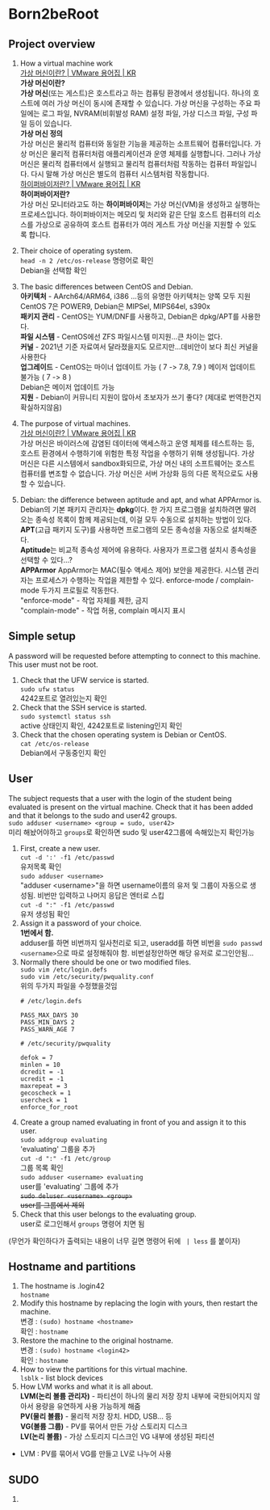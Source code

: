 # Born2beRoot

## Project overview
1. How a virtual machine work<br>
[가상 머신이란? | VMware 용어집 | KR](https://www.vmware.com/kr/topics/glossary/content/virtual-machine.html)<br>
**가상 머신이란?**<br>
**가상 머신**(또는 게스트)은 호스트라고 하는 컴퓨팅 환경에서 생성됩니다. 하나의 호스트에 여러 가상 머신이 동시에 존재할 수 있습니다. 가상 머신을 구성하는 주요 파일에는 로그 파일, NVRAM(비휘발성 RAM) 설정 파일, 가상 디스크 파일, 구성 파일 등이 있습니다.<br>
**가상 머신 정의**<br>
가상 머신은 물리적 컴퓨터와 동일한 기능을 제공하는 소프트웨어 컴퓨터입니다. 가상 머신은 물리적 컴퓨터처럼 애플리케이션과 운영 체제를 실행합니다. 그러나 가상 머신은 물리적 컴퓨터에서 실행되고 물리적 컴퓨터처럼 작동하는 컴퓨터 파일입니다. 다시 말해 가상 머신은 별도의 컴퓨터 시스템처럼 작동합니다.<br>
[하이퍼바이저란? | VMware 용어집 | KR](https://www.vmware.com/kr/topics/glossary/content/hypervisor.html)<br>
**하이퍼바이저란?**<br>
가상 머신 모니터라고도 하는  **하이퍼바이저**는 가상 머신(VM)을 생성하고 실행하는 프로세스입니다. 하이퍼바이저는 메모리 및 처리와 같은 단일 호스트 컴퓨터의 리소스를 가상으로 공유하여 호스트 컴퓨터가 여러 게스트 가상 머신을 지원할 수 있도록 합니다.

2. Their choice of operating system.<br>
`head -n 2 /etc/os-release` 명령어로 확인<br>
Debian을 선택함 확인
3. The basic differences between CentOS and Debian.<br>
**아키텍처** - AArch64/ARM64, i386 ...등의 유명한 아키텍처는 양쪽 모두 지원<br>
CentOS 7은 POWER9, Debian은 MIPSel, MIPS64el, s390x<br>
**패키지 관리** - CentOS는 YUM/DNF를 사용하고, Debian은 dpkg/APT를 사용한다.<br>
**파일 시스템** - CentOS에선 ZFS 파일시스템 미지원...큰 차이는 없다.<br>
**커널** -  2021년 기준 자료여서 달라졌을지도 모르지만...데비안이 보다 최신 커널을 사용한다<br>
**업그레이드** - CentOS는 마이너 업데이트 가능 (  7 -> 7.8, 7.9 ) 메이저 업데이트 불가능 ( 7 -> 8 )<br>
Debian은 메이저 업데이트 가능<br>
**지원** - Debian이 커뮤니티 지원이 많아서 초보자가 쓰기 좋다? (제대로 번역한건지 확실하지않음)<br>
4. The purpose of virtual machines.<br>
[가상 머신이란? | VMware 용어집 | KR](https://www.vmware.com/kr/topics/glossary/content/virtual-machine.html)<br>
가상 머신은 바이러스에 감염된 데이터에 액세스하고 운영 체제를 테스트하는 등, 호스트 환경에서 수행하기에 위험한 특정 작업을 수행하기 위해 생성됩니다. 가상 머신은 다른 시스템에서 sandbox화되므로, 가상 머신 내의 소프트웨어는 호스트 컴퓨터를 변조할 수 없습니다. 가상 머신은 서버 가상화 등의 다른 목적으로도 사용할 수 있습니다.
5. Debian: the difference between aptitude and apt, and what APPArmor is.<br>
Debian의 기본 패키지 관리자는 **dpkg**이다. 한 가지 프로그램을 설치하려면 딸려오는 종속성 목록이 함께 제공되는데, 이걸 모두 수동으로 설치하는 방법이 있다.<br>
**APT**(고급 패키지 도구)를 사용하면 프로그램의 모든 종속성을 자동으로 설치해준다.<br>
**Aptitude**는 비교적 종속성 제어에 유용하다. 사용자가 프로그램 설치시 종속성을 선택할 수 있다...?<br>
**APPArmor**
AppArmor는 MAC(필수 액세스 제어) 보안을 제공한다. 시스템 관리자는 프로세스가 수행하는 작업을 제한할 수 있다. enforce-mode / complain-mode 두가지 프로필로 작동한다.<br>
"enforce-mode" - 작업 자체를 제한, 금지<br>
"complain-mode" - 작업 허용, complain 메시지 표시<br>

## Simple setup
A password will be requested before attempting to connect to this machine. This user must not be root.
1. Check that the UFW service is started.<br>
`sudo ufw status`<br>
4242포트로 열려있는지 확인
2. Check that the SSH service is started.<br>
`sudo systemctl status ssh`<br>
active 상태인지 확인, 4242포트로 listening인지 확인
3. 	Check that the chosen operating system is Debian or CentOS.<br>
`cat /etc/os-release`<br>
Debian에서 구동중인지 확인

## User
The subject requests that a user with the login of the student being evaluated is present on the virtual machine. Check that it has been added and that it belongs to the sudo and user42 groups.<br>
`sudo adduser <username> <group = sudo, user42>`<br>미리 해놨어야하고 `groups`로 확인하면 sudo 및 user42그룹에 속해있는지 확인가능
1. First, create a new user.<br>
`cut -d ':' -f1 /etc/passwd`<br>
유저목록 확인<br>
`sudo adduser <username>`<br>
"adduser \<username>"을 하면 username이름의 유저 및 그룹이 자동으로 생성됨. 비번만 입력하고 나머지 응답은 엔터로 스킵<br>
`cut -d ":" -f1 /etc/passwd`<br>
유저 생성됨 확인
2. Assign it a password of your choice.<br>
**1번에서 함.**<br>
adduser를 하면 비번까지 일사천리로 되고, useradd를 하면 비번을 `sudo passwd <username>`으로 따로 설정해줘야 함. 비번설정안하면 해당 유저로 로그인안됨...
3. Normally there should be one or two modified files.<br>
`sudo vim /etc/login.defs`<br>
`sudo vim /etc/security/pwquality.conf`<br>
위의 두가지 파일을 수정했을것임
	```vim
	# /etc/login.defs

	PASS_MAX_DAYS 30
	PASS_MIN_DAYS 2
	PASS_WARN_AGE 7
	```
	```vim
	# /etc/security/pwquality

	defok = 7
	minlen = 10
	dcredit = -1
	ucredit = -1
	maxrepeat = 3
	gecoscheck = 1
	usercheck = 1
	enforce_for_root
	```
4. 	Create a group named evaluating in front of you and assign it to this user.<br>
`sudo addgroup evaluating`<br>
'evaluating' 그룹을 추가<br>
`cut -d ":" -f1 /etc/group`<br>
그룹 목록 확인<br>
`sudo adduser <username> evaluating`<br>
user를 'evaluating' 그룹에 추가<br>
~~`sudo deluser <username> <group>`<br>
user를 그룹에서 제외~~
5. Check that this user belongs to the evaluating group.<br>
user로 로그인해서 `groups` 명령어 치면 됨

(무언가 확인하다가 출력되는 내용이 너무 길면 명령어 뒤에 ` | less` 를 붙이자)

## Hostname and partitions
1. The hostname is .login42<br>
`hostname`
2. Modify this hostname by replacing the login with yours, then restart the machine.<br>
변경 : `(sudo) hostname <hostname>` <br>
확인 : `hostname`
3. 	Restore the machine to the original hostname.<br>
변경 : `(sudo) hostname <login42>` <br>
확인 : `hostname`
4. 	How to view the partitions for this virtual machine. <br>
`lsblk` - list block devices
5. How LVM works and what it is all about.<br>
**LVM(논리 볼륨 관리자)** - 파티션이 하나의 물리 저장 장치 내부에 국한되어지지 않아서 용량을 유연하게 사용 가능하게 해줌<br>
**PV(물리 볼륨)** - 물리적 저장 장치. HDD, USB... 등<br>
**VG(볼륨 그룹)** - PV를 묶어서 만든 가상 스토리지 디스크<br>
**LV(논리 볼륨)** - 가상 스토리지 디스크인 VG 내부에 생성된 파티션<br>
- LVM : PV를 묶어서 VG를 만들고 LV로 나누어 사용

## SUDO
1.
